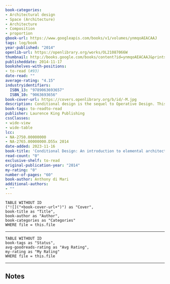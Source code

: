 ```yaml
---
book-categories:
- Architectural design
- Space (Architecture)
- Architecture
- Composition
- proportion
gbook-url: https://www.googleapis.com/books/v1/volumes/ynmqoAEACAAJ
tags: log/book
year-published: "2014"
openlib-url: https://openlibrary.org/works/OL21087066W
thumbnail: http://books.google.com/books/content?id=ynmqoAEACAAJ&printsec=frontcover&img=1&zoom=1&source=gbs_api
publisheddate: 2014-11-17
bookshelves-with-positions:
- to-read (#93)
date-read: ""
average-rating: "4.15"
industryidentifiers:
  ISBN_13: "9789063693657"
  ISBN_10: "9063693656"
book-cover-url: https://covers.openlibrary.org/b/id/-M.jpg
description: Conditional design is the sequel to Operative Design. This book will further explore the operative in a more detailed, intentional, and perhaps functional manner. Spatially, the conditional is the result of the operative. It is not a blind result however. Both terms work together to satisfy a formal manipulation through a set of opportunities for elements such as connections and apertures.
book-tags: to-readto-read
publisher: Laurence King Publishing
cssClasses:
- wide-view
- wide-table
lcc:
- NA-2750.00000000
- NA-2765.00000000.D55x 2014
date-added: 2023-11-16
book-title: 'Conditional Design: An introduction to elemental architecture'
read-count: "0"
exclusive-shelf: to-read
original-publication-year: "2014"
my-rating: "0"
number-of-pages: "60"
book-author: Anthony di Mari
additional-authors:
- ""
---
```


```dataview
TABLE WITHOUT ID
("![]("+book-cover-url+")") as "Cover",
book-title as "Title",
book-author as "Author",
book-categories as "Categories"
WHERE file = this.file
```
---
```dataview
TABLE WITHOUT ID
book-tags as "Status",
avg-goodreads-rating as "Avg Rating",
my-rating as "My Rating"
WHERE file = this.file
```
---
## Notes


